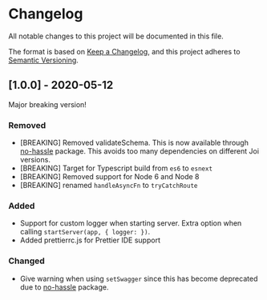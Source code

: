 # Changelog

All notable changes to this project will be documented in this file.

The format is based on [Keep a Changelog](https://keepachangelog.com/en/1.0.0/),
and this project adheres to [Semantic Versioning](https://semver.org/spec/v2.0.0.html).

## [1.0.0] - 2020-05-12

Major breaking version!

### Removed

- [BREAKING] Removed validateSchema. This is now available through [no-hassle](https://www.npmjs.com/package/no-hassle) package. This avoids too many dependencies on different Joi versions.
- [BREAKING] Target for Typescript build from `es6` to `esnext`
- [BREAKING] Removed support for Node 6 and Node 8
- [BREAKING] renamed `handleAsyncFn` to `tryCatchRoute`

### Added

- Support for custom logger when starting server. Extra option when calling `startServer(app, { logger: })`.
- Added prettierrc.js for Prettier IDE support

### Changed

- Give warning when using `setSwagger` since this has become deprecated due to [no-hassle](https://www.npmjs.com/package/no-hassle) package.
